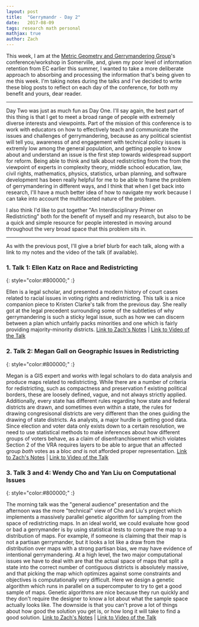 ```yaml
---
layout: post
title:  "Gerrymandr - Day 2"
date:   2017-08-09
tags: research math personal
mathjax: true
author: Zach
---
```



This week, I am at the [Metric Geometry and Gerrymandering Group](sites.tufts.edu/gerrymandr)'s conference/workshop in Somerville, and, given my poor level of information retention from EC earlier this summer, I wanted to take a more deliberate approach to absorbing and processing the information that's being given to me this week.  I'm taking notes during the talks and I've decided to write these blog posts to reflect on each day of the conference, for both my benefit and yours, dear reader.

----


Day Two was just as much fun as Day One.  I'll say again, the best part of this thing is that I get to meet a broad range of people with extremely diverse interests and viewpoints.  Part of the mission of this conference is to work with educators on how to effectively teach and communicate the issues and challenges of gerrymandering, because as any political scientist will tell you, awareness of and engagement with technical policy issues is extremly low among the general population, and getting people to know about and understand an issue is the first step towards widespread support for reform.  Being able to think and talk about redistricting from the from the viewpoint of experts in complexity theory, middle school education, law, civil rights, mathematics, physics, statistics, urban planning, and software development has been really helpful for me to be able to frame the problem of gerrymandering in different ways, and I think that when I get back into research, I'll have a much better idea of how to navigate my work because I can take into account the multifaceted nature of the problem.

I also think I'd like to put together "An Interdisciplinary Primer on Redistricting" both for the benefit of myself and my research, but also to be a quick and simple resource for people interested in moving around throughout the very broad space that this problem sits in.

----

As with the previous post, I'll give a brief blurb for each talk, along with a link to my notes and the video of the talk (if available).

### 1. Talk 1: Ellen Katz on Race and Redistricting 
{: style="color:#800000;" :} 

Ellen is a legal scholar, and presented a modern history of court cases related to racial issues in voting rights and redistricting.  This talk is a nice companion piece to Kristen Clarke's talk from the previous day.  She really got at the legal precedent surrounding some of the subtleties of why gerrymandering is such a sticky legal issue, such as how we can discern between a plan which unfairly packs minorities and one which is fairly providing majority-minority districts.  [Link to Zach's Notes](http://zachschutzman.com/assets/notes/mggg.pdf#page=12) \| [Link to Video of the Talk](sites.tufts.edu/gerrymandr)

### 2. Talk 2: Megan Gall on Geographic Issues in Redistricting
{: style="color:#800000;" :} 

Megan is a GIS expert and works with legal scholars to do data analysis and produce maps related to redistricting.  While there are a number of criteria for redistricting, such as compactness and preservation f existing political borders, these are loosely defined, vague, and not always strictly applied.  Additionally, every state has different rules regarding how state and federal districts are drawn, and sometimes even within a state, the rules for drawing congresisonal districts are very different than the ones guiding the drawing of state districts.  As analysts, a major hurdle is getting good data.  Since election and voter data only exists down to a certain resolution, we need to use statistical methods to make inferences about how different groups of voters behave, as a claim of disenfranchisement which violates Section 2 of the VRA requires layers to be able to argue that an affected group *both* votes as a bloc *and* is not afforded proper representation. [Link to Zach's Notes](http://zachschutzman.com/assets/notes/mggg.pdf#page=14) \| [Link to Video of the Talk](sites.tufts.edu/gerrymandr)


### 3. Talk 3 and 4: Wendy Cho and Yan Liu on Computational Issues
{: style="color:#800000;" :} 

The morning talk was the "general audience" presentation and the afternoon was the more "technical" view of Cho and Liu's project which implements a massively parallel genetic algorithm for sampling from the space of redistricting maps.  In an ideal world, we could evaluate how good or bad a gerrymander is by using statistical tests to compare the map to a distribution of maps.  For example, if someone is claiming that their map is not a partisan gerrymander, but it looks a lot like a draw from the distribution over maps with a strong partisan bias, we may have evidence of intentional gerrymandering.  At a high level, the two major computational issues we have to deal with are that the actual space of maps that split a state into the correct number of contiguous districts is absolutely massive, and that picking the map which optimizes against some constraints and objectives is computationally very difficult.  Here we design a genetic algorithm which runs in parallel on a supercomputer to try to get a good sample of maps.  Genetic algorithms are nice because they run quickly and they don't require the designer to know a lot about what the sample space actually looks like.  The downside is that you can't prove a lot of things about how good the solution you get is, or how long it will take to find a good solution.  [Link to Zach's Notes](http://zachschutzman.com/assets/notes/mggg.pdf#page=17) \| [Link to Video of the Talk](sites.tufts.edu/gerrymandr)
